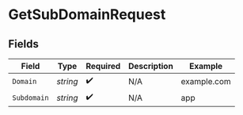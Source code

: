 # GetSubDomainRequest


## Fields

| Field              | Type               | Required           | Description        | Example            |
| ------------------ | ------------------ | ------------------ | ------------------ | ------------------ |
| `Domain`           | *string*           | :heavy_check_mark: | N/A                | example.com        |
| `Subdomain`        | *string*           | :heavy_check_mark: | N/A                | app                |